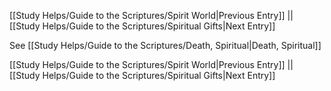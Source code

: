 [[Study Helps/Guide to the Scriptures/Spirit World|Previous Entry]]  ||  [[Study Helps/Guide to the Scriptures/Spiritual Gifts|Next Entry]]

 See [[Study Helps/Guide to the Scriptures/Death, Spiritual|Death, Spiritual]]

[[Study Helps/Guide to the Scriptures/Spirit World|Previous Entry]]  ||  [[Study Helps/Guide to the Scriptures/Spiritual Gifts|Next Entry]]